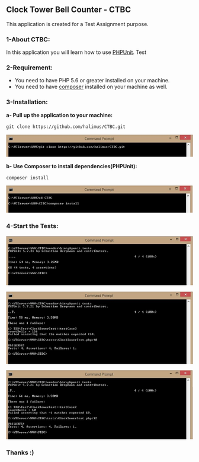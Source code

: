 ## Clock Tower Bell Counter - CTBC

This application is created for a Test Assignment purpose.

### 1-About CTBC:
In this application you will learn how to use [PHPUnit](https://phpunit.de/). Test

### 2-Requirement:
- You need to have PHP 5.6 or greater installed on your machine.
- You need to have [composer](https://getcomposer.org/) installed on your machine as well.

### 3-Installation:

**a- Pull up the application to your machine:**

    git clone https://github.com/halimus/CTBC.git
    
![alt tag](https://github.com/halimus/etf/blob/master/public/images/CTBC/1.JPG)
    
**b- Use Composer to install dependencies(PHPUnit):**

    composer install
 
![alt tag](https://github.com/halimus/etf/blob/master/public/images/CTBC/2.JPG)
    
    
### 4-Start the Tests:

![alt tag](https://github.com/halimus/etf/blob/master/public/images/CTBC/3.JPG)
 
![alt tag](https://github.com/halimus/etf/blob/master/public/images/CTBC/4.JPG)
  
![alt tag](https://github.com/halimus/etf/blob/master/public/images/CTBC/5.JPG)


### Thanks :)








